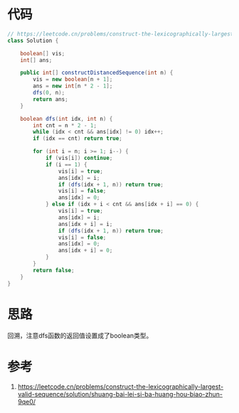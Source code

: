 # 代码

```java
// https://leetcode.cn/problems/construct-the-lexicographically-largest-valid-sequence/solution/shuang-bai-lei-si-ba-huang-hou-biao-zhun-9qe0/
class Solution {

    boolean[] vis;
    int[] ans;

    public int[] constructDistancedSequence(int n) {
        vis = new boolean[n + 1];
        ans = new int[n * 2 - 1];
        dfs(0, n);
        return ans;
    }

    boolean dfs(int idx, int n) {
        int cnt = n * 2 - 1;
        while (idx < cnt && ans[idx] != 0) idx++;
        if (idx == cnt) return true;

        for (int i = n; i >= 1; i--) {
            if (vis[i]) continue;
            if (i == 1) {
                vis[i] = true;
                ans[idx] = i;
                if (dfs(idx + 1, n)) return true;
                vis[i] = false;
                ans[idx] = 0;
            } else if (idx + i < cnt && ans[idx + i] == 0) {
                vis[i] = true;
                ans[idx] = i;
                ans[idx + i] = i;
                if (dfs(idx + 1, n)) return true;
                vis[i] = false;
                ans[idx] = 0;
                ans[idx + i] = 0;
            }
        }
        return false;
    }
}
```

# 思路

回溯，注意dfs函数的返回值设置成了boolean类型。

# 参考

1. https://leetcode.cn/problems/construct-the-lexicographically-largest-valid-sequence/solution/shuang-bai-lei-si-ba-huang-hou-biao-zhun-9qe0/